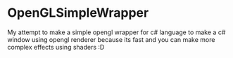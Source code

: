 # OpenGLSimpleWrapper
My attempt to make a simple opengl wrapper for c# language to make a c# window using opengl renderer
because its fast and you can make more complex effects using shaders :D

